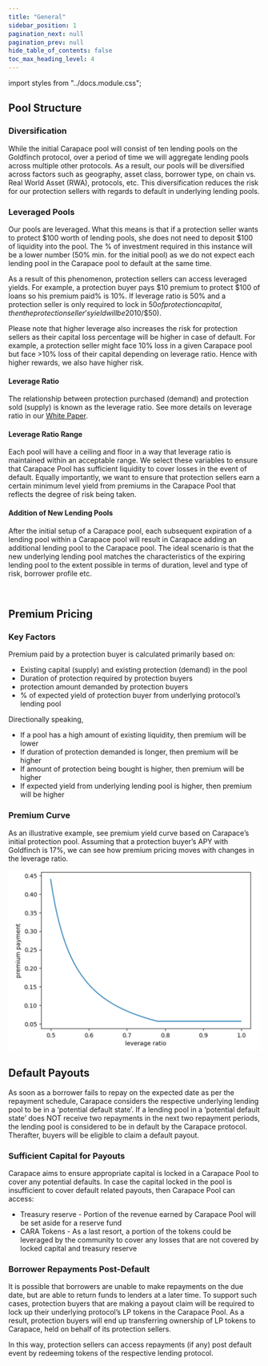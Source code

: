 ```yaml
---
title: "General"
sidebar_position: 1
pagination_next: null
pagination_prev: null
hide_table_of_contents: false
toc_max_heading_level: 4
---
```


import styles from "../docs.module.css";

## Pool Structure

### Diversification

While the initial Carapace pool will consist of ten lending pools on the Goldfinch protocol, over a period of time we will aggregate lending pools across multiple other protocols. As a result, our pools will be diversified across factors such as geography, asset class, borrower type, on chain vs. Real World Asset (RWA), protocols, etc. This diversification reduces the risk for our protection sellers with regards to default in underlying lending pools.

### Leveraged Pools

Our pools are leveraged. What this means is that if a protection seller wants to protect $100 worth of lending pools, she does not need to deposit $100 of liquidity into the pool. The % of investment required in this instance will be a lower number (50% min. for the initial pool) as we do not expect each lending pool in the Carapace pool to default at the same time. 

As a result of this phenomenon, protection sellers can access leveraged yields. For example, a protection buyer pays $10 premium to protect $100 of loans so his premium paid% is 10%. If leverage ratio is 50% and a protection seller is only required to lock in $50 of protection capital, then the protection seller’s yield will be 20% ($10/$50). 

Please note that higher leverage also increases the risk for protection sellers as their capital loss percentage will be higher in case of default.  For example, a protection seller might face 10% loss in a given Carapace pool but face >10% loss of their capital depending on leverage ratio. Hence with higher rewards, we also have higher risk. 

#### Leverage Ratio

The relationship between protection purchased (demand) and protection sold (supply) is known as the leverage ratio. See more details on leverage ratio in our [White Paper](/WhitePaper/#premium-pricing).

#### Leverage Ratio Range

Each pool will have a ceiling and floor in a way that leverage ratio is maintained within an acceptable range. We select these variables to ensure that Carapace Pool has sufficient liquidity to cover losses in the event of default. Equally importantly, we want to ensure that protection sellers earn a certain minimum level yield from premiums in the Carapace Pool that reflects the degree of risk being taken.

#### Addition of New Lending Pools

After the initial setup of a Carapace pool, each subsequent expiration of a lending pool within a Carapace pool will result in Carapace adding an additional lending pool to the Carapace pool. The ideal scenario is that the new underlying lending pool matches the characteristics of the expiring lending pool to the extent possible in terms of duration, level and type of risk, borrower profile etc.

<br/>

## Premium Pricing
### Key Factors

Premium paid by a protection buyer is calculated primarily based on:

<ul className={styles.bulletpoints}>
  <li>Existing capital (supply) and existing protection (demand) in the pool</li>
  <li>Duration of protection required by protection buyers</li>
  <li>protection amount demanded by protection buyers</li>
  <li>% of expected yield of protection buyer from underlying protocol’s lending pool</li>
</ul>

Directionally speaking,

<ul className={styles.bulletpoints}>
  <li>If a pool has a high amount of existing liquidity, then premium will be lower</li>
  <li>If duration of protection demanded is longer, then premium will be higher</li>
  <li>If amount of protection being bought is higher, then premium will be higher</li>
  <li>If expected yield from underlying lending pool is higher, then premium will be higher</li>
</ul>

### Premium Curve

As an illustrative example, see premium yield curve based on Carapace’s initial protection pool. Assuming that a protection buyer’s APY with Goldfinch is 17%, we can see how premium pricing moves with changes in the leverage ratio.

![plot](../../src/assets/premium-chart.png)

## Default Payouts

As soon as a borrower fails to repay on the expected date as per the repayment schedule, Carapace considers the respective underlying lending pool to be in a ‘potential default state’. If a lending pool in a ‘potential default state’ does NOT receive two repayments in the next two repayment periods, the lending pool is considered to be in default by the Carapace protocol. Therafter, buyers will be eligible to claim a default payout.

### Sufficient Capital for Payouts

Carapace aims to ensure appropriate capital is locked in a Carapace Pool to cover any potential defaults. In case the capital locked in the pool is insufficient to cover default related payouts, then Carapace Pool can access:
<ul className={styles.bulletpoints}>
  <li>Treasury reserve - Portion of the revenue earned by Carapace Pool will be set aside for a reserve fund </li>
  <li>CARA Tokens - As a last resort, a portion of the tokens could be leveraged by the community to cover any losses that are not covered by locked capital and treasury reserve</li>
</ul>

### Borrower Repayments Post-Default

It is possible that borrowers are unable to make repayments on the due date, but are able to return funds to lenders at a later time. To support such cases, protection buyers that are making a payout claim will be required to lock up their underlying protocol’s LP tokens in the Carapace Pool. As a result, protection buyers will end up transferring ownership of LP tokens to Carapace, held on behalf of its protection sellers. 

In this way, protection sellers can access repayments (if any) post default event by redeeming tokens of the respective lending protocol.
